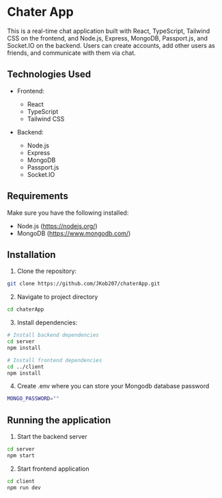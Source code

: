 # Chater App

This is a real-time chat application built with React, TypeScript, Tailwind CSS on the frontend, and Node.js, Express, MongoDB, Passport.js, and Socket.IO on the backend. Users can create accounts, add other users as friends, and communicate with them via chat.

## Technologies Used

- Frontend:
  - React
  - TypeScript
  - Tailwind CSS

- Backend:
  - Node.js
  - Express
  - MongoDB
  - Passport.js
  - Socket.IO

## Requirements

Make sure you have the following installed:

- Node.js (https://nodejs.org/)
- MongoDB (https://www.mongodb.com/)

## Installation

1. Clone the repository:

```bash
git clone https://github.com/JKob207/chaterApp.git
```
2. Navigate to project directory
```bash
cd chaterApp
```
3. Install dependencies:
```bash
# Install backend dependencies
cd server
npm install

# Install frontend dependencies
cd ../client
npm install
```
4. Create .env where you can store your Mongodb database password
```bash
MONGO_PASSWORD=""
```

## Running the application
1. Start the backend server
```bash
cd server
npm start
```
2. Start frontend application
```bash
cd client
npm run dev
```
